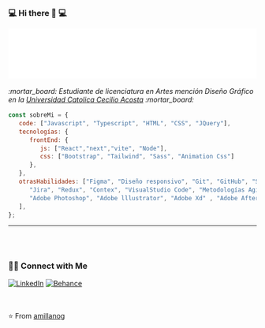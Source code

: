 ### :computer: Hi there 👋  :computer:
<img src="https://github.com/amillanog/amillanog/blob/34c8d46c73a0a351afdc522c14a8765eb9a20dd4/svg.svg"/>
<p><em>:mortar_board: Estudiante de licenciatura en Artes mención Diseño Gráfico en la <a href="http://web.unicaedu.com/">Universidad Catolica Cecilio Acosta</a> :mortar_board:</br>
</em></p>


```javascript
const sobreMi = {
   code: ["Javascript", "Typescript", "HTML", "CSS", "JQuery"],
   tecnologías: {
      frontEnd: {
         js: ["React","next","vite", "Node"],
         css: ["Bootstrap", "Tailwind", "Sass", "Animation Css"]
      }, 
   },
   otrasHabilidades: ["Figma", "Diseño responsivo", "Git", "GitHub", "Slack", 
      "Jira", "Redux", "Contex", "VisualStudio Code", "Metodologías Agile Scrum", 
      "Adobe Photoshop", "Adobe lllustrator", "Adobe Xd" , "Adobe After Effects", "Adobe Premiere Pro"
   ],   
};
```
---
</br></br>
<h3> 🤝🏻 Connect with Me </h3>
<a href="https://www.linkedin.com/in/alexander-millano-gonzalez-18632449" target="_blank"><img alt="LinkedIn" src="https://img.shields.io/badge/LinkedIn-@alexanderMillano-blue?style=flat&logo=linkedin"></a>
<a href="https://www.behance.net/alexander_millano"><img alt="Behance" src="https://img.shields.io/badge/-Behance-blue?style=flat&logo=behance&logoColor=white"></a>

</br></br>
⭐️ From [amillanog](https://www.github.com/amillanog)
